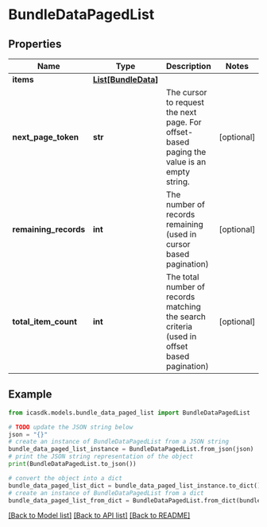 # BundleDataPagedList


## Properties

Name | Type | Description | Notes
------------ | ------------- | ------------- | -------------
**items** | [**List[BundleData]**](BundleData.md) |  | 
**next_page_token** | **str** | The cursor to request the next page. For offset-based paging the value is an empty string. | [optional] 
**remaining_records** | **int** | The number of records remaining (used in cursor based pagination) | [optional] 
**total_item_count** | **int** | The total number of records matching the search criteria (used in offset based pagination) | [optional] 

## Example

```python
from icasdk.models.bundle_data_paged_list import BundleDataPagedList

# TODO update the JSON string below
json = "{}"
# create an instance of BundleDataPagedList from a JSON string
bundle_data_paged_list_instance = BundleDataPagedList.from_json(json)
# print the JSON string representation of the object
print(BundleDataPagedList.to_json())

# convert the object into a dict
bundle_data_paged_list_dict = bundle_data_paged_list_instance.to_dict()
# create an instance of BundleDataPagedList from a dict
bundle_data_paged_list_from_dict = BundleDataPagedList.from_dict(bundle_data_paged_list_dict)
```
[[Back to Model list]](../README.md#documentation-for-models) [[Back to API list]](../README.md#documentation-for-api-endpoints) [[Back to README]](../README.md)


